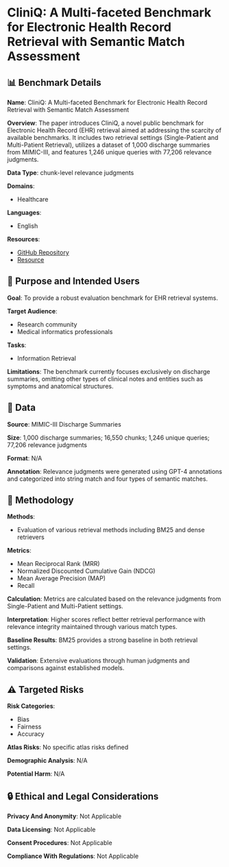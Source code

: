 # CliniQ: A Multi-faceted Benchmark for Electronic Health Record Retrieval with Semantic Match Assessment

## 📊 Benchmark Details

**Name**: CliniQ: A Multi-faceted Benchmark for Electronic Health Record Retrieval with Semantic Match Assessment

**Overview**: The paper introduces CliniQ, a novel public benchmark for Electronic Health Record (EHR) retrieval aimed at addressing the scarcity of available benchmarks. It includes two retrieval settings (Single-Patient and Multi-Patient Retrieval), utilizes a dataset of 1,000 discharge summaries from MIMIC-III, and features 1,246 unique queries with 77,206 relevance judgments.

**Data Type**: chunk-level relevance judgments

**Domains**:
- Healthcare

**Languages**:
- English

**Resources**:
- [GitHub Repository](https://github.com/zhao-zy15/CliniQ)
- [Resource](https://huggingface.co/datasets/THUMedInfo/CliniQ)

## 🎯 Purpose and Intended Users

**Goal**: To provide a robust evaluation benchmark for EHR retrieval systems.

**Target Audience**:
- Research community
- Medical informatics professionals

**Tasks**:
- Information Retrieval

**Limitations**: The benchmark currently focuses exclusively on discharge summaries, omitting other types of clinical notes and entities such as symptoms and anatomical structures.

## 💾 Data

**Source**: MIMIC-III Discharge Summaries

**Size**: 1,000 discharge summaries; 16,550 chunks; 1,246 unique queries; 77,206 relevance judgments

**Format**: N/A

**Annotation**: Relevance judgments were generated using GPT-4 annotations and categorized into string match and four types of semantic matches.

## 🔬 Methodology

**Methods**:
- Evaluation of various retrieval methods including BM25 and dense retrievers

**Metrics**:
- Mean Reciprocal Rank (MRR)
- Normalized Discounted Cumulative Gain (NDCG)
- Mean Average Precision (MAP)
- Recall

**Calculation**: Metrics are calculated based on the relevance judgments from Single-Patient and Multi-Patient settings.

**Interpretation**: Higher scores reflect better retrieval performance with relevance integrity maintained through various match types.

**Baseline Results**: BM25 provides a strong baseline in both retrieval settings.

**Validation**: Extensive evaluations through human judgments and comparisons against established models.

## ⚠️ Targeted Risks

**Risk Categories**:
- Bias
- Fairness
- Accuracy

**Atlas Risks**:
No specific atlas risks defined

**Demographic Analysis**: N/A

**Potential Harm**: N/A

## 🔒 Ethical and Legal Considerations

**Privacy And Anonymity**: Not Applicable

**Data Licensing**: Not Applicable

**Consent Procedures**: Not Applicable

**Compliance With Regulations**: Not Applicable
